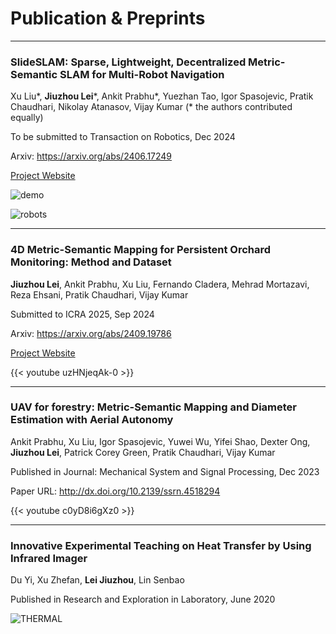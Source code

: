 # Publication & Preprints
---

### SlideSLAM: Sparse, Lightweight, Decentralized Metric-Semantic SLAM for Multi-Robot Navigation

Xu Liu*, **Jiuzhou Lei***, Ankit Prabhu*, Yuezhan Tao, Igor Spasojevic, Pratik Chaudhari, Nikolay Atanasov, Vijay Kumar (* the authors contributed equally)

To be submitted to Transaction on Robotics, Dec 2024

Arxiv: https://arxiv.org/abs/2406.17249

[Project Website](https://xurobotics.github.io/slideslam/)

![demo](/new-compressed-7-robot.png)

![robots](/title-figure.png)

---

### 4D Metric-Semantic Mapping for Persistent Orchard Monitoring: Method and Dataset

**Jiuzhou Lei**, Ankit Prabhu, Xu Liu, Fernando Cladera, Mehrad Mortazavi, Reza Ehsani, Pratik Chaudhari, Vijay Kumar

Submitted to ICRA 2025, Sep 2024

Arxiv: https://arxiv.org/abs/2409.19786

[Project Website](https://4d-metric-semantic-mapping.org/overview/)

{{< youtube uzHNjeqAk-0 >}}

---

### UAV for forestry: Metric-Semantic Mapping and Diameter Estimation with Aerial Autonomy

Ankit Prabhu, Xu Liu, Igor Spasojevic, Yuwei Wu, Yifei Shao, Dexter Ong, **Jiuzhou Lei**, Patrick Corey Green, Pratik Chaudhari, Vijay Kumar

Published in Journal: Mechanical System and Signal Processing, Dec 2023

Paper URL: http://dx.doi.org/10.2139/ssrn.4518294

<!-- ![demo](/forest_portfolio-min.png) -->

{{< youtube c0yD8i6gXz0 >}}

---

### Innovative Experimental Teaching on Heat Transfer by Using Infrared Imager

Du Yi, Xu Zhefan, **Lei Jiuzhou**, Lin Senbao

Published in Research and Exploration in Laboratory, June 2020

![THERMAL](/thermal.jpg)



